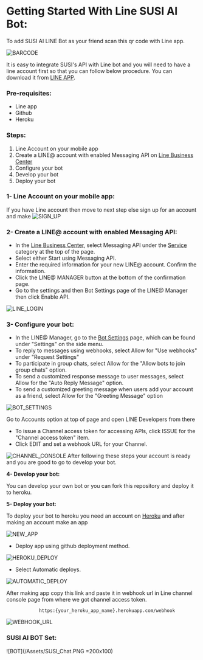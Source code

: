 # Getting Started With Line SUSI AI Bot:

To add SUSI AI LINE Bot as your friend scan this qr code with Line app.

![BARCODE](/Assets/Barcode.PNG)


It is easy to integrate SUSI&#39;s API with Line bot and you will need to have a line account first so that you can follow below procedure. You can download it from [LINE APP](https://play.google.com/store/apps/details?id=jp.naver.line.android&amp;hl=en).

### Pre-requisites:

- Line app
- Github
- Heroku

### Steps:

1. Line Account on your mobile app
2. Create a LINE@ account with enabled Messaging API on [Line Business Center](https://business.line.me/en/)
3. Configure your bot
4. Develop your bot
5. Deploy your bot

### 1- Line Account on your mobile app:

If you have Line account then move to next step else sign up for an account and make
![SIGN_UP](/Assets/Sign_up.png)
### 2- Create a LINE@ account with enabled Messaging API:

- In the [Line Business Center](https://business.line.me/en/), select Messaging API under the [Service](https://business.line.me/en/services/bot/) category at the top of the page.
- Select either Start using Messaging API.
- Enter the required information for your new LINE@ account. Confirm the information.
- Click the LINE@ MANAGER button at the bottom of the confirmation page.
- Go to the settings and then  Bot Settings page of the LINE@ Manager then click Enable API.

![LINE_LOGIN](/Assets/Line_Business_Center_Login.PNG)
### 3- Configure your bot:

- In the LINE@ Manager, go to the [Bot Settings](https://admin-official.line.me/8279988/bot-api/setting) page, which can be found under &quot;Settings&quot; on the side menu.
- To reply to messages using webhooks, select Allow for &quot;Use webhooks&quot; under &quot;Request Settings&quot;
- To participate in group chats, select Allow for the &quot;Allow bots to join group chats&quot; option.
- To send a customized response message to user messages, select Allow for the &quot;Auto Reply Message&quot; option.
- To send a customized greeting message when users add your account as a friend, select Allow for the &quot;Greeting Message&quot; option

![BOT_SETTINGS](/Assets/Bot_Settings.PNG)

Go to Accounts option at top of page and open LINE Developers from there

- To issue a Channel access token for accessing APIs, click ISSUE for the &quot;Channel access token&quot; item.
- Click EDIT and set a webhook URL for your Channel.

![CHANNEL_CONSOLE](/Assets/Channel_Console.PNG)
After following these steps your account is ready and you are good to go to develop your bot.

**4- Develop your bot:**

You can develop your own bot or you can fork this repository and deploy it to heroku.

**5- Deploy your bot:**

To deploy your bot to heroku you need an account on [Heroku](https://www.heroku.com/) and after making an account make an app

![NEW_APP](/Assets/Heroku_new_app.PNG)
- Deploy app using github deployment method.

![HEROKU_DEPLOY](/Assets/Heroku_deploy.PNG)

- Select Automatic deploys.

![AUTOMATIC_DEPLOY](/Assets/Automatic_deploys.PNG)

After making app copy this link and paste it in webhook url in Line channel console page from where we got channel access token.

                https:{your_heroku_app_name}.herokuapp.com/webhook

![WEBHOOK_URL](/Assets/WebHook_Url.PNG)

### SUSI AI BOT Set:

![BOT](/Assets/SUSI_Chat.PNG =200x100)
